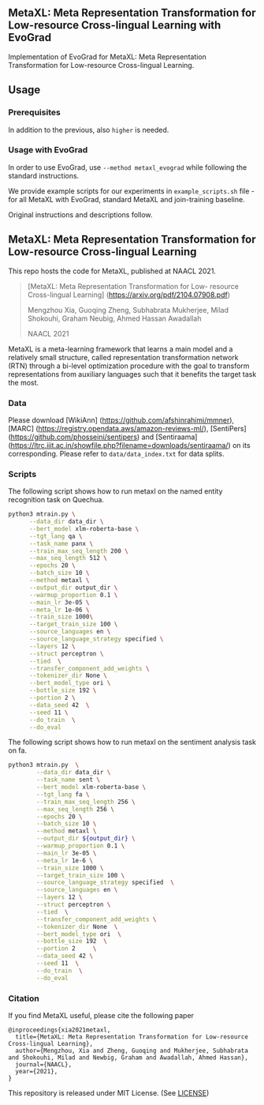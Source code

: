 ## MetaXL: Meta Representation Transformation for Low-resource Cross-lingual Learning with EvoGrad
Implementation of EvoGrad for MetaXL: Meta Representation Transformation for Low-resource Cross-lingual Learning.

## Usage
### Prerequisites
In addition to the previous, also ``higher`` is needed.

### Usage with EvoGrad
In order to use EvoGrad, use ``--method metaxl_evograd`` while following the standard instructions.

We provide example scripts for our experiments in ``example_scripts.sh`` file - for all MetaXL with EvoGrad, standard MetaXL and join-training baseline.

Original instructions and descriptions follow.


## MetaXL: Meta Representation Transformation for Low-resource Cross-lingual Learning
This repo hosts the code for MetaXL, published at NAACL 2021. 
> [MetaXL: Meta Representation Transformation for Low- resource Cross-lingual Learning] (https://arxiv.org/pdf/2104.07908.pdf)
> 
> Mengzhou Xia, Guoqing Zheng, Subhabrata Mukherjee, Milad Shokouhi, Graham Neubig, Ahmed Hassan Awadallah  
> 
> NAACL 2021

MetaXL is a meta-learning framework that learns a main model and a relatively small structure, called representation transformation network (RTN) through a bi-level optimization procedure with the goal to transform representations from auxiliary languages such that it benefits the target task the most.

### Data
Please download [WikiAnn] (https://github.com/afshinrahimi/mmner), [MARC] (https://registry.opendata.aws/amazon-reviews-ml/), [SentiPers] (https://github.com/phosseini/sentipers) and [Sentiraama] (https://ltrc.iiit.ac.in/showfile.php?filename=downloads/sentiraama/) on its corresponding. Please refer to `data/data_index.txt` for data splits. 

### Scripts

The following script shows how to run metaxl on the named entity recognition task on Quechua. 

```bash
python3 mtrain.py \
      --data_dir data_dir \
      --bert_model xlm-roberta-base \
      --tgt_lang qa \
      --task_name panx \
      --train_max_seq_length 200 \
      --max_seq_length 512 \
      --epochs 20 \
      --batch_size 10 \
      --method metaxl \
      --output_dir output_dir \
      --warmup_proportion 0.1 \
      --main_lr 3e-05 \
      --meta_lr 1e-06 \
      --train_size 1000\
      --target_train_size 100 \
      --source_languages en \
      --source_language_strategy specified \
      --layers 12 \
      --struct perceptron \
      --tied  \
      --transfer_component_add_weights \
      --tokenizer_dir None \
      --bert_model_type ori \
      --bottle_size 192 \
      --portion 2 \
      --data_seed 42  \
      --seed 11 \
      --do_train  \
      --do_eval 

```

The following script shows how to run metaxl on the sentiment analysis task on fa. 

``` bash
python3 mtrain.py  \
		--data_dir data_dir \
		--task_name sent \
		--bert_model xlm-roberta-base \
		--tgt_lang fa \
		--train_max_seq_length 256 \
		--max_seq_length 256 \
		--epochs 20 \
		--batch_size 10 \
		--method metaxl \
		--output_dir ${output_dir} \
		--warmup_proportion 0.1 \
		--main_lr 3e-05 \
		--meta_lr 1e-6 \
		--train_size 1000 \
		--target_train_size 100 \
		--source_language_strategy specified  \
		--source_languages en \
		--layers 12 \
		--struct perceptron \
		--tied  \
		--transfer_component_add_weights \
		--tokenizer_dir None  \
		--bert_model_type ori  \
		--bottle_size 192  \
		--portion 2 	\
		--data_seed 42 \
		--seed 11  \
		--do_train  \
		--do_eval
```

### Citation

If you find MetaXL useful, please cite the following paper

```
@inproceedings{xia2021metaxl,
  title={MetaXL: Meta Representation Transformation for Low-resource Cross-lingual Learning},
  author={Mengzhou, Xia and Zheng, Guoqing and Mukherjee, Subhabrata and Shokouhi, Milad and Newbig, Graham and Awadallah, Ahmed Hassan},
  journal={NAACL},
  year={2021},
}
```

This repository is released under MIT License. (See [LICENSE](LICENSE))

	

